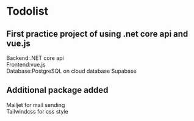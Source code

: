 # Todolist

First practice project of using .net core api and vue.js
--
Backend:.NET core api  
Frontend:vue.js  
Database:PostgreSQL on cloud database Supabase  

Additional package added
--
Mailjet for mail sending  
Tailwindcss for css style  
